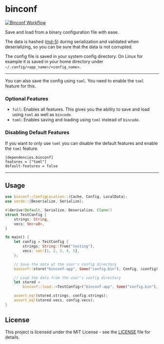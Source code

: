 # binconf

[![Binconf Workflow](https://github.com/OLoKo64/binconf/actions/workflows/rust.yml/badge.svg)](https://github.com/OLoKo64/binconf/actions/workflows/rust.yml)

Save and load from a binary configuration file with ease.

The data is hashed ([md-5](https://crates.io/crates/md-5)) during serialization and validated when deserializing, so you can be sure that the data is not corrupted.

The config file is saved in your system config directory. On Linux for example it is saved in your home directory under `~/.config/<app_name>/<config_name>`.

---

You can also save the config using `toml`. You need to enable the `toml` feature for this.

### Optional Features

- `full`: Enables all features. This gives you the ability to save and load using `toml` as well as `bincode`.
- `toml`: Enables saving and loading using `toml` instead of `bincode`.

### Disabling Default Features

If you want to only use `toml` you can disable the default features and enable the `toml` feature.

```
[dependencies.binconf]
features = ["toml"]
default-features = false
```

---

## Usage

```rust
use binconf::ConfigLocation::{Cache, Config, LocalData};
use serde::{Deserialize, Serialize};

#[derive(Default, Serialize, Deserialize, Clone)]
struct TestConfig {
    strings: String,
    vecs: Vec<u8>,
}

fn main() {
    let config = TestConfig {
        strings: String::from("testing"),
        vecs: vec![1, 2, 3, 4, 5],
    };

    // Save the data at the user's config directory
    binconf::store("binconf-app", Some("config.bin"), Config, &config).unwrap();

    // Load the data from the user's config directory
    let stored =
        binconf::load::<TestConfig>("binconf-app", Some("config.bin"), Config, false).unwrap();

    assert_eq!(stored.strings, config.strings);
    assert_eq!(stored.vecs, config.vecs);
}
```

## License

This project is licensed under the MIT License - see the [LICENSE](LICENSE) file for details.
